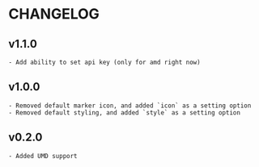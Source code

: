 # CHANGELOG

## v1.1.0

    - Add ability to set api key (only for amd right now)

## v1.0.0

    - Removed default marker icon, and added `icon` as a setting option
    - Removed default styling, and added `style` as a setting option

## v0.2.0

    - Added UMD support
